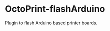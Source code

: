 OctoPrint-flashArduino
=============================


Plugin to flash Arduino based printer boards.

